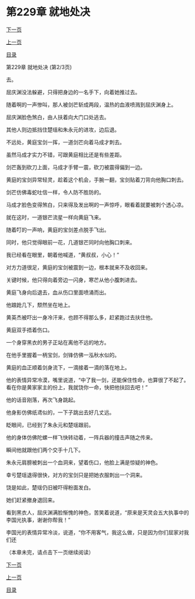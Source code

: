 <h1>第229章    就地处决</h1>
            <div><p><a href="./0686_%E7%AC%AC229%E7%AB%A0_%E5%B0%B1%E5%9C%B0%E5%A4%84%E5%86%B3.md">下一页</a></p><p><a href="./0684_%E7%AC%AC229%E7%AB%A0_%E5%B0%B1%E5%9C%B0%E5%A4%84%E5%86%B3.md">上一页</a></p><p><a href="../">目录</a></p></div>
            <div><p>第229章    就地处决 (第2/3页)</p><p>去。</p><p>屈庆渊没法躲避，只得把身边的一名手下，向着她推过去。</p><p>随着啊的一声惨叫，那人被剑芒斩成两段，温热的血液喷溅到屈庆渊身上。</p><p>屈庆渊脸色煞白，由人扶着向大门口处逃去。</p><p>其他人则边抵挡住楚瑶和朱永元的进攻，边后退。</p><p>不远处，黄庭宝剑一挥，一道剑芒向着马成才刺去。</p><p>虽然马成才实力不错，可跟黄庭相比还是有些差距。</p><p>剑芒轰到砍刀上面，马成才手臂一震，砍刀被震得偏到一边。</p><p>黄庭的宝剑异常轻灵，趁着这个机会，手腕一翻，宝剑贴着刀背向他胸口刺去。</p><p>剑芒仿佛毒蛇吐信一样，令人防不胜防的。</p><p>马成才脸色变得煞白，只来得及发出啊的一声惊呼，眼看着就要被刺个透心凉。</p><p>就在这时，一道银芒流星一样向黄庭飞来。</p><p>随着叮的一声响，黄庭的宝剑差点脱手飞出。</p><p>同时，他只觉得眼前一花，几道银芒同时向他胸口刺来。</p><p>我已经看在眼里，朝着他喊道，“黄叔叔，小心！”</p><p>对方力道很足，黄庭的宝剑被震到一边，根本就来不及收回来。</p><p>关键时候，他只得向着旁边一闪身，寒芒从他小腹刺进去。</p><p>黄庭飞身向后退去，血从伤口里面喷涌而出。</p><p>他踉跄几下，颓然坐在地上。</p><p>黄英杰被吓出一身冷汗来，也顾不得那么多，赶紧跑过去扶住他。</p><p>黄庭双手捂着伤口。</p><p>一个身穿黑衣的男子正站在离他不远的地方。</p><p>在他手里握着一柄宝剑，剑锋仿佛一泓秋水似的。</p><p>黄庭的血正顺着剑身流下，一滴接着一滴的落在地上。</p><p>他的表情异常冷漠，嘴里说道，“中了我一剑，还能保住性命，也算很了不起了。看在你是黄家家主的份上，我就饶你一命，快把他扶回去吧！”</p><p>他的话音刚落，再次飞身跳起。</p><p>他身影仿佛纸鸢似的，一下子跳出去好几丈远。</p><p>眨眼间，已经到了朱永元和楚瑶跟前。</p><p>他的身体仿佛陀螺一样飞快转动着，一阵兵器的撞击声随之传来。</p><p>瞬间他就跟他们两个交手十几下。</p><p>朱永元肩膀被刺出一个血洞来，望着伤口，他脸上满是惊疑的神色。</p><p>幸亏楚瑶退得很快，对方的宝剑只是把她衣服刺出一个洞来。</p><p>饶是如此，楚瑶仍旧被吓得粉面发白。</p><p>她们赶紧撤身退回来。</p><p>看到黑衣人，屈庆渊满脸惭愧的神色，苦笑着说道，“原来是天灵会五大执事中的李国光执事，谢谢你帮我！”</p><p>李国光的表情异常冷淡，说道，“你不用客气，我这么做，只是因为你们屈家对我们还</p><p>（本章未完，请点击下一页继续阅读）</p></div>
            <div><p><a href="./0686_%E7%AC%AC229%E7%AB%A0_%E5%B0%B1%E5%9C%B0%E5%A4%84%E5%86%B3.md">下一页</a></p><p><a href="./0684_%E7%AC%AC229%E7%AB%A0_%E5%B0%B1%E5%9C%B0%E5%A4%84%E5%86%B3.md">上一页</a></p><p><a href="../">目录</a></p></div>